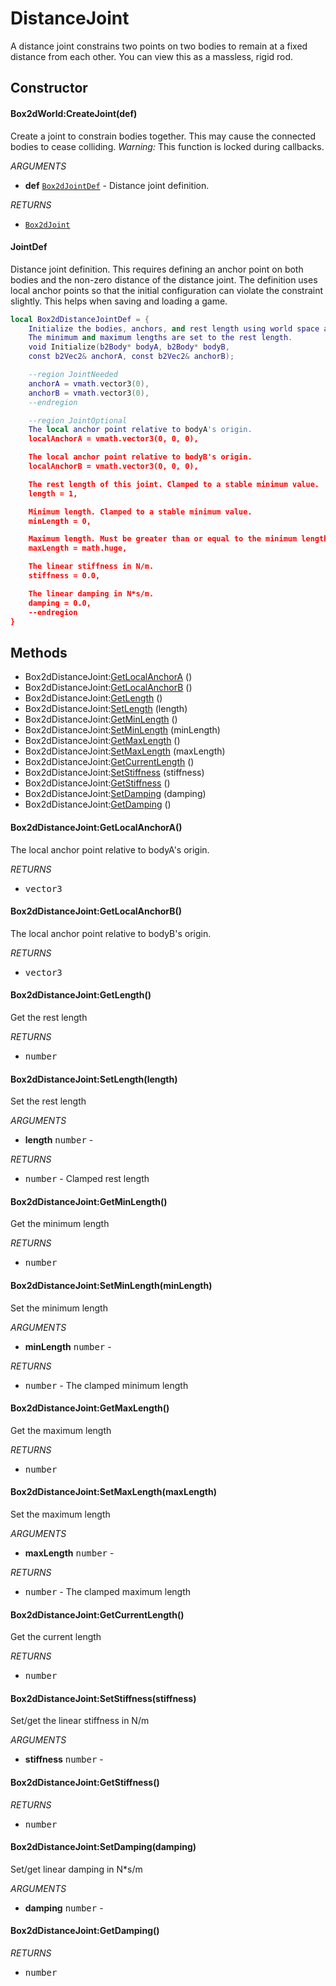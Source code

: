 # DistanceJoint
A distance joint constrains two points on two bodies to remain at a fixed
distance from each other. You can view this as a massless, rigid rod.

## Constructor

#### Box2dWorld:CreateJoint(def)
Create a joint to constrain bodies together.
This may cause the connected bodies to cease colliding.
_Warning:_ This function is locked during callbacks.

_ARGUMENTS_
* __def__ [`Box2dJointDef`](../Joint.md) - Distance joint definition.

_RETURNS_
* [`Box2dJoint`](../Joint.md)

#### JointDef
Distance joint definition. This requires defining an anchor point on both
bodies and the non-zero distance of the distance joint. The definition uses
local anchor points so that the initial configuration can violate the
constraint slightly. This helps when saving and loading a game.

```lua
local Box2dDistanceJointDef = {
    Initialize the bodies, anchors, and rest length using world space anchors.
    The minimum and maximum lengths are set to the rest length.
    void Initialize(b2Body* bodyA, b2Body* bodyB,
    const b2Vec2& anchorA, const b2Vec2& anchorB);

    --region JointNeeded
    anchorA = vmath.vector3(0),
    anchorB = vmath.vector3(0),
    --endregion

    --region JointOptional
    The local anchor point relative to bodyA's origin.
    localAnchorA = vmath.vector3(0, 0, 0),

    The local anchor point relative to bodyB's origin.
    localAnchorB = vmath.vector3(0, 0, 0),

    The rest length of this joint. Clamped to a stable minimum value.
    length = 1,

    Minimum length. Clamped to a stable minimum value.
    minLength = 0,

    Maximum length. Must be greater than or equal to the minimum length.
    maxLength = math.huge,

    The linear stiffness in N/m.
    stiffness = 0.0,

    The linear damping in N*s/m.
    damping = 0.0,
    --endregion
}
```

## Methods

* Box2dDistanceJoint:[GetLocalAnchorA](#box2ddistancejointgetlocalanchora) ()
* Box2dDistanceJoint:[GetLocalAnchorB](#box2ddistancejointgetlocalanchorb) ()
* Box2dDistanceJoint:[GetLength](#box2ddistancejointgetlength) ()
* Box2dDistanceJoint:[SetLength](#box2ddistancejointsetlengthlength) (length)
* Box2dDistanceJoint:[GetMinLength](#box2ddistancejointgetminlength) ()
* Box2dDistanceJoint:[SetMinLength](#box2ddistancejointsetminlengthminlength) (minLength)
* Box2dDistanceJoint:[GetMaxLength](#box2ddistancejointgetmaxlength) ()
* Box2dDistanceJoint:[SetMaxLength](#box2ddistancejointsetmaxlengthmaxlength) (maxLength)
* Box2dDistanceJoint:[GetCurrentLength](#box2ddistancejointgetcurrentlength) ()
* Box2dDistanceJoint:[SetStiffness](#box2ddistancejointsetstiffnessstiffness) (stiffness)
* Box2dDistanceJoint:[GetStiffness](#box2ddistancejointgetstiffness) ()
* Box2dDistanceJoint:[SetDamping](#box2ddistancejointsetdampingdamping) (damping)
* Box2dDistanceJoint:[GetDamping](#box2ddistancejointgetdamping) ()

#### Box2dDistanceJoint:GetLocalAnchorA()
The local anchor point relative to bodyA's origin.

_RETURNS_
* <kbd>vector3</kbd>

#### Box2dDistanceJoint:GetLocalAnchorB()
The local anchor point relative to bodyB's origin.

_RETURNS_
* <kbd>vector3</kbd>

#### Box2dDistanceJoint:GetLength()
Get the rest length

_RETURNS_
* <kbd>number</kbd>

#### Box2dDistanceJoint:SetLength(length)
Set the rest length

_ARGUMENTS_
* __length__ <kbd>number</kbd> -

_RETURNS_
* <kbd>number</kbd> - Clamped rest length

#### Box2dDistanceJoint:GetMinLength()
Get the minimum length

_RETURNS_
* <kbd>number</kbd>

#### Box2dDistanceJoint:SetMinLength(minLength)
Set the minimum length

_ARGUMENTS_
* __minLength__ <kbd>number</kbd> -

_RETURNS_
* <kbd>number</kbd> - The clamped minimum length

#### Box2dDistanceJoint:GetMaxLength()
Get the maximum length

_RETURNS_
* <kbd>number</kbd>

#### Box2dDistanceJoint:SetMaxLength(maxLength)
Set the maximum length

_ARGUMENTS_
* __maxLength__ <kbd>number</kbd> -

_RETURNS_
* <kbd>number</kbd> - The clamped maximum length

#### Box2dDistanceJoint:GetCurrentLength()
Get the current length

_RETURNS_
* <kbd>number</kbd>

#### Box2dDistanceJoint:SetStiffness(stiffness)
Set/get the linear stiffness in N/m

_ARGUMENTS_
* __stiffness__ <kbd>number</kbd> -

#### Box2dDistanceJoint:GetStiffness()

_RETURNS_
* <kbd>number</kbd>

#### Box2dDistanceJoint:SetDamping(damping)
Set/get linear damping in N*s/m

_ARGUMENTS_
* __damping__ <kbd>number</kbd> -

#### Box2dDistanceJoint:GetDamping()

_RETURNS_
* <kbd>number</kbd>
